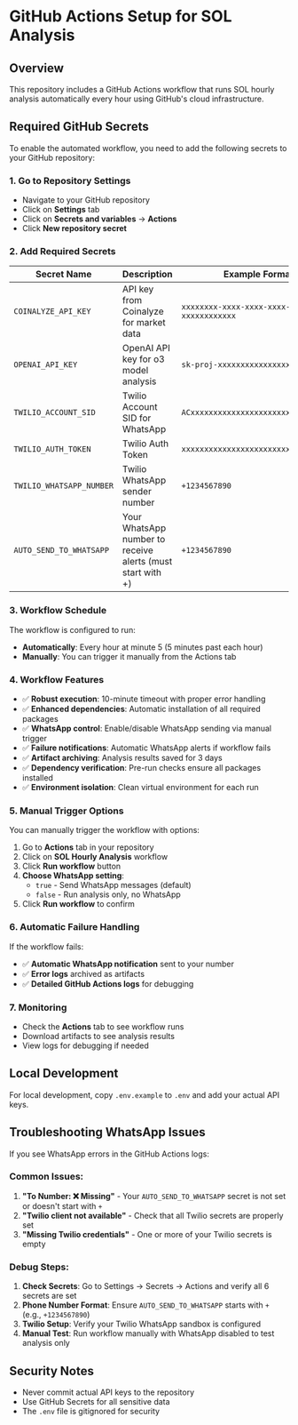 # GitHub Actions Setup for SOL Analysis

## Overview
This repository includes a GitHub Actions workflow that runs SOL hourly analysis automatically every hour using GitHub's cloud infrastructure.

## Required GitHub Secrets

To enable the automated workflow, you need to add the following secrets to your GitHub repository:

### 1. Go to Repository Settings
- Navigate to your GitHub repository
- Click on **Settings** tab
- Click on **Secrets and variables** → **Actions**
- Click **New repository secret**

### 2. Add Required Secrets

| Secret Name | Description | Example Format |
|-------------|-------------|----------------|
| `COINALYZE_API_KEY` | API key from Coinalyze for market data | `xxxxxxxx-xxxx-xxxx-xxxx-xxxxxxxxxxxx` |
| `OPENAI_API_KEY` | OpenAI API key for o3 model analysis | `sk-proj-xxxxxxxxxxxxxxxxxxxxxxxx` |
| `TWILIO_ACCOUNT_SID` | Twilio Account SID for WhatsApp | `ACxxxxxxxxxxxxxxxxxxxxxxxxxxxxxxxx` |
| `TWILIO_AUTH_TOKEN` | Twilio Auth Token | `xxxxxxxxxxxxxxxxxxxxxxxxxxxxxxxx` |
| `TWILIO_WHATSAPP_NUMBER` | Twilio WhatsApp sender number | `+1234567890` |
| `AUTO_SEND_TO_WHATSAPP` | Your WhatsApp number to receive alerts (must start with +) | `+1234567890` |

### 3. Workflow Schedule
The workflow is configured to run:
- **Automatically**: Every hour at minute 5 (5 minutes past each hour)
- **Manually**: You can trigger it manually from the Actions tab

### 4. Workflow Features
- ✅ **Robust execution**: 10-minute timeout with proper error handling
- ✅ **Enhanced dependencies**: Automatic installation of all required packages
- ✅ **WhatsApp control**: Enable/disable WhatsApp sending via manual trigger
- ✅ **Failure notifications**: Automatic WhatsApp alerts if workflow fails
- ✅ **Artifact archiving**: Analysis results saved for 3 days
- ✅ **Dependency verification**: Pre-run checks ensure all packages installed
- ✅ **Environment isolation**: Clean virtual environment for each run

### 5. Manual Trigger Options
You can manually trigger the workflow with options:
1. Go to **Actions** tab in your repository
2. Click on **SOL Hourly Analysis** workflow
3. Click **Run workflow** button
4. **Choose WhatsApp setting**:
   - `true` - Send WhatsApp messages (default)
   - `false` - Run analysis only, no WhatsApp
5. Click **Run workflow** to confirm

### 6. Automatic Failure Handling
If the workflow fails:
- ✅ **Automatic WhatsApp notification** sent to your number
- ✅ **Error logs** archived as artifacts
- ✅ **Detailed GitHub Actions logs** for debugging

### 7. Monitoring
- Check the **Actions** tab to see workflow runs
- Download artifacts to see analysis results
- View logs for debugging if needed

## Local Development
For local development, copy `.env.example` to `.env` and add your actual API keys.

## Troubleshooting WhatsApp Issues

If you see WhatsApp errors in the GitHub Actions logs:

### Common Issues:
1. **"To Number: ❌ Missing"** - Your `AUTO_SEND_TO_WHATSAPP` secret is not set or doesn't start with `+`
2. **"Twilio client not available"** - Check that all Twilio secrets are properly set
3. **"Missing Twilio credentials"** - One or more of your Twilio secrets is empty

### Debug Steps:
1. **Check Secrets**: Go to Settings → Secrets → Actions and verify all 6 secrets are set
2. **Phone Number Format**: Ensure `AUTO_SEND_TO_WHATSAPP` starts with `+` (e.g., `+1234567890`)
3. **Twilio Setup**: Verify your Twilio WhatsApp sandbox is configured
4. **Manual Test**: Run workflow manually with WhatsApp disabled to test analysis only

## Security Notes
- Never commit actual API keys to the repository
- Use GitHub Secrets for all sensitive data
- The `.env` file is gitignored for security